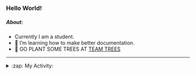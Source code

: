 ### Hello World!

##### About:
- Currently I am a student.
- 🌱 I’m learning how to make better documentation.
- 🌱 GO PLANT SOME TREES AT [TEAM TREES](https://teamtrees.org/)

---
<details>
  <summary>:zap: My Activity:</summary>
  
<!--START_SECTION:waka-->
![Code Time](http://img.shields.io/badge/Code%20Time-1%2C068%20hrs%2048%20mins-blue)

**I'm a Night 🦉** 

```text
🌞 Morning                1695 commits        ███░░░░░░░░░░░░░░░░░░░░░░   10.21 % 
🌆 Daytime                5217 commits        ████████░░░░░░░░░░░░░░░░░   31.44 % 
🌃 Evening                4913 commits        ███████░░░░░░░░░░░░░░░░░░   29.61 % 
🌙 Night                  4769 commits        ███████░░░░░░░░░░░░░░░░░░   28.74 % 
```
📅 **I'm Most Productive on Wednesday** 

```text
Monday                   2404 commits        ████░░░░░░░░░░░░░░░░░░░░░   14.49 % 
Tuesday                  2062 commits        ███░░░░░░░░░░░░░░░░░░░░░░   12.43 % 
Wednesday                3805 commits        ██████░░░░░░░░░░░░░░░░░░░   22.93 % 
Thursday                 2397 commits        ████░░░░░░░░░░░░░░░░░░░░░   14.44 % 
Friday                   1641 commits        ██░░░░░░░░░░░░░░░░░░░░░░░   09.89 % 
Saturday                 1502 commits        ██░░░░░░░░░░░░░░░░░░░░░░░   09.05 % 
Sunday                   2783 commits        ████░░░░░░░░░░░░░░░░░░░░░   16.77 % 
```


📊 **This Week I Spent My Time On** 

```text
🔥 Editors: 
VS Code                  4 hrs 49 mins       █████████████████████████   100.00 % 

🐱‍💻 Projects: 
praise                   2 hrs 17 mins       ████████████░░░░░░░░░░░░░   47.55 % 
gdsc-next-weather-app    1 hr 25 mins        ███████░░░░░░░░░░░░░░░░░░   29.40 % 
CSF22                    1 hr 6 mins         ██████░░░░░░░░░░░░░░░░░░░   23.05 % 
```


 Last Updated on 21/03/2023 00:11:29 UTC
<!--END_SECTION:waka-->
</details>
